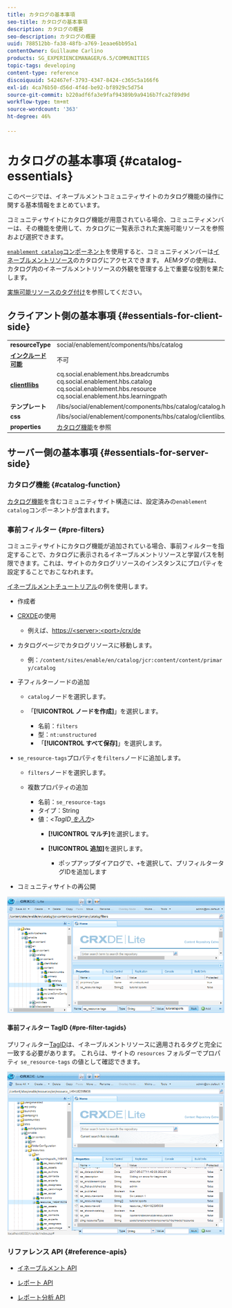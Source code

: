 ```yaml
---
title: カタログの基本事項
seo-title: カタログの基本事項
description: カタログの概要
seo-description: カタログの概要
uuid: 788512bb-fa38-48fb-a769-1eaae6bb95a1
contentOwner: Guillaume Carlino
products: SG_EXPERIENCEMANAGER/6.5/COMMUNITIES
topic-tags: developing
content-type: reference
discoiquuid: 542467ef-3793-4347-8424-c365c5a166f6
exl-id: 4ca76b50-d56d-4f4d-be92-bf8929c5d754
source-git-commit: b220adf6fa3e9faf94389b9a9416b7fca2f89d9d
workflow-type: tm+mt
source-wordcount: '363'
ht-degree: 46%

---
```


# カタログの基本事項 {#catalog-essentials}

このページでは、イネーブルメントコミュニティサイトのカタログ機能の操作に関する基本情報をまとめています。

コミュニティサイトにカタログ機能が用意されている場合、コミュニティメンバーは、その機能を使用して、カタログに一覧表示された実施可能リソースを参照および選択できます。

[ `enablement catalog`コンポーネント](catalog.md)を使用すると、コミュニティメンバーは[イネーブルメントリソース](resources.md)のカタログにアクセスできます。 AEMタグの使用は、カタログ内のイネーブルメントリソースの外観を管理する上で重要な役割を果たします。

[実施可能リソースのタグ付け](tag-resources.md)を参照してください。

## クライアント側の基本事項  {#essentials-for-client-side}

<table>
 <tbody>
  <tr>
   <td> <strong>resourceType</strong></td>
   <td>social/enablement/components/hbs/catalog</td>
  </tr>
  <tr>
   <td> <a href="scf.md#add-or-include-a-communities-component"><strong>インクルード可能</strong></a></td>
   <td>不可</td>
  </tr>
  <tr>
   <td> <a href="clientlibs.md"><strong>clientllibs</strong></a></td>
   <td>cq.social.enablement.hbs.breadcrumbs<br /> cq.social.enablement.hbs.catalog<br /> cq.social.enablement.hbs.resource<br /> cq.social.enablement.hbs.learningpath</td>
  </tr>
  <tr>
   <td> <strong>テンプレート</strong></td>
   <td> /libs/social/enablement/components/hbs/catalog/catalog.hbs<br /> </td>
  </tr>
  <tr>
   <td> <strong>css</strong></td>
   <td> /libs/social/enablement/components/hbs/catalog/clientlibs/catalog.css</td>
  </tr>
  <tr>
   <td><strong> properties</strong></td>
   <td><a href="catalog.md">カタログ機能</a>を参照</td>
  </tr>
 </tbody>
</table>

## サーバー側の基本事項 {#essentials-for-server-side}

### カタログ機能 {#catalog-function}

[カタログ機能](functions.md#catalog-function)を含むコミュニティサイト構造には、設定済みの`enablement catalog`コンポーネントが含まれます。

### 事前フィルター {#pre-filters}

コミュニティサイトにカタログ機能が追加されている場合、事前フィルターを指定することで、カタログに表示されるイネーブルメントリソースと学習パスを制限できます。これは、サイトのカタログリソースのインスタンスにプロパティを設定することでおこなわれます。

[イネーブルメントチュートリアル](getting-started-enablement.md)の例を使用します。

* 作成者
* [CRXDE](../../help/sites-developing/developing-with-crxde-lite.md)の使用

   * 例えば、[https://&lt;server>:&lt;port>/crx/de](http://localhost:4502/crx/de)

* カタログページでカタログリソースに移動します。

   * 例：`/content/sites/enable/en/catalog/jcr:content/content/primary/catalog`

* 子フィルターノードの追加

   * `catalog`ノードを選択します。
   * 「**[!UICONTROL ノードを作成]**」を選択します。

      * 名前：`filters`
      * 型：`nt:unstructured`
      * 「**[!UICONTROL すべて保存]**」を選択します。

* `se_resource-tags`プロパティを`filters`ノードに追加します。

   * `filters`ノードを選択します。
   * 複数プロパティの追加

      * 名前：`se_resource-tags`
      * タイプ：String
      * 値：&lt;*TagID[ を入力](#pre-filter-tagids)>*
         * **[!UICONTROL マルチ]**&#x200B;を選択します。
         * **[!UICONTROL 追加]**&#x200B;を選択します。

            * ポップアップダイアログで、`+`を選択して、プリフィルタータグIDを追加します

* コミュニティサイトの再公開

![configure-catalog](assets/configure-catalog.png)

#### 事前フィルター TagID {#pre-filter-tagids}

プリフィルター[TagID](../../help/sites-developing/framework.md#tagid)は、イネーブルメントリソースに適用されるタグと完全に一致する必要があります。 これらは、サイトの `resources` フォルダーでプロパティ `se_resource-tags` の値として確認できます。

![configure-filters](assets/configure-catalog1.png)

### リファレンス API {#reference-apis}

* [イネーブルメント API](https://helpx.adobe.com/experience-manager/6-5/sites/developing/using/reference-materials/javadoc/com/adobe/cq/social/enablement/client/api/package-summary.html)

* [レポート API](https://helpx.adobe.com/experience-manager/6-5/sites/developing/using/reference-materials/javadoc/com/adobe/cq/social/enablement/client/reporting/api/package-summary.html)

* [レポート分析 API](https://helpx.adobe.com/experience-manager/6-5/sites/developing/using/reference-materials/javadoc/com/adobe/cq/social/enablement/client/reporting/analytics/api/package-summary.html)
